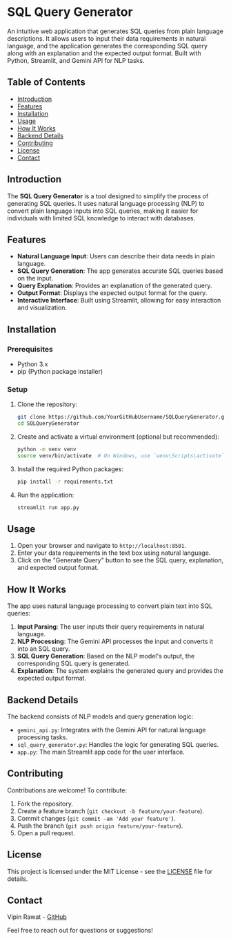 # SQL Query Generator

An intuitive web application that generates SQL queries from plain language descriptions. It allows users to input their data requirements in natural language, and the application generates the corresponding SQL query along with an explanation and the expected output format. Built with Python, Streamlit, and Gemini API for NLP tasks.

## Table of Contents

- [Introduction](#introduction)
- [Features](#features)
- [Installation](#installation)
- [Usage](#usage)
- [How It Works](#how-it-works)
- [Backend Details](#backend-details)
- [Contributing](#contributing)
- [License](#license)
- [Contact](#contact)

## Introduction

The **SQL Query Generator** is a tool designed to simplify the process of generating SQL queries. It uses natural language processing (NLP) to convert plain language inputs into SQL queries, making it easier for individuals with limited SQL knowledge to interact with databases.

## Features

- **Natural Language Input**: Users can describe their data needs in plain language.
- **SQL Query Generation**: The app generates accurate SQL queries based on the input.
- **Query Explanation**: Provides an explanation of the generated query.
- **Output Format**: Displays the expected output format for the query.
- **Interactive Interface**: Built using Streamlit, allowing for easy interaction and visualization.

## Installation

### Prerequisites

- Python 3.x
- pip (Python package installer)

### Setup

1. Clone the repository:
    ```sh
    git clone https://github.com/YourGitHubUsername/SQLQueryGenerator.git
    cd SQLQueryGenerator
    ```

2. Create and activate a virtual environment (optional but recommended):
    ```sh
    python -m venv venv
    source venv/bin/activate  # On Windows, use `venv\Scripts\activate`
    ```

3. Install the required Python packages:
    ```sh
    pip install -r requirements.txt
    ```

4. Run the application:
    ```sh
    streamlit run app.py
    ```

## Usage

1. Open your browser and navigate to `http://localhost:8501`.
2. Enter your data requirements in the text box using natural language.
3. Click on the "Generate Query" button to see the SQL query, explanation, and expected output format.

## How It Works

The app uses natural language processing to convert plain text into SQL queries:

1. **Input Parsing**: The user inputs their query requirements in natural language.
2. **NLP Processing**: The Gemini API processes the input and converts it into an SQL query.
3. **SQL Query Generation**: Based on the NLP model's output, the corresponding SQL query is generated.
4. **Explanation**: The system explains the generated query and provides the expected output format.

## Backend Details

The backend consists of NLP models and query generation logic:

- `gemini_api.py`: Integrates with the Gemini API for natural language processing tasks.
- `sql_query_generator.py`: Handles the logic for generating SQL queries.
- `app.py`: The main Streamlit app code for the user interface.

## Contributing

Contributions are welcome! To contribute:

1. Fork the repository.
2. Create a feature branch (`git checkout -b feature/your-feature`).
3. Commit changes (`git commit -am 'Add your feature'`).
4. Push the branch (`git push origin feature/your-feature`).
5. Open a pull request.

## License

This project is licensed under the MIT License - see the [LICENSE](LICENSE) file for details.

## Contact

Vipin Rawat - [GitHub](https://github.com/vipinrawat01)

Feel free to reach out for questions or suggestions!